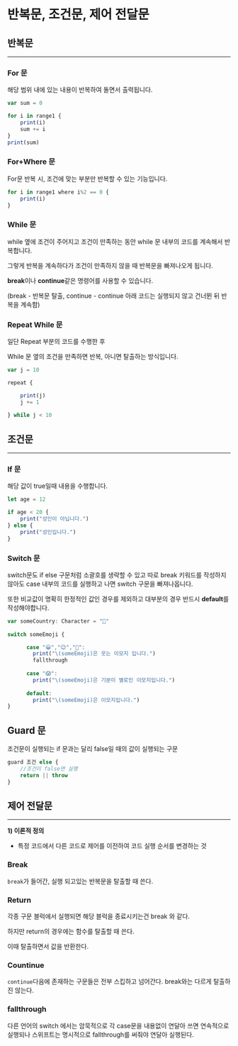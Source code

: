 # 반복문, 조건문, 제어 전달문

## 반복문

---

### For 문

해당 범위 내에 있는 내용이 반복하여 돌면서 출력됩니다.

```jsx
var sum = 0

for i in range1 {
    print(i)
    sum += i
}
print(sum)
```

### For+Where 문

For문 반복 시, 조건에 맞는 부분만 반복할 수 있는 기능입니다.

```jsx
for i in range1 where i%2 == 0 {
    print(i)
}
```

### While 문

while 옆에 조건이 주어지고 조건이 만족하는 동안 while 문 내부의 코드를 계속해서 반복합니다.

그렇게 반복을 계속하다가 조건이 만족하지 않을 때 반복문을 빠져나오게 됩니다.

**break**이나 **continue**같은 명령어를 사용할 수 있습니다.

(break - 반복문 탈출, continue - continue 아래 코드는 실행되지 않고 건너뛴 뒤 반복을 계속함)

### Repeat While 문

일단 Repeat 부분의 코드를 수행한 후

While 문 옆의 조건을 만족하면 반복, 아니면 탈출하는 방식입니다.

```jsx
var j = 10

repeat {

    print(j)
    j += 1
    
} while j < 10
```

## 조건문

---

### If 문

해당 값이 true일때 내용을 수행합니다.

```jsx
let age = 12

if age < 20 {
	print("성인이 아닙니다.")
} else {
	print("성인입니다.")
}
```

### Switch 문

switch문도 if else 구문처럼 소괄호를 생략할 수 있고 따로 break 키워드를 작성하지 않아도 case 내부의 코드를 실행하고 나면 switch 구문을 빠져나옵니다.

 또한 비교값이 명확히 한정적인 값인 경우를 제외하고 대부분의 경우 반드시 **default**를 작성해야합니다.

```jsx
var someCountry: Character = "🤭"
    
switch someEmoji {

      case "😀","😉","🤭":
        print("\(someEmoji)은 웃는 이모지 입니다.")
        fallthrough
        
      case "😱":
      	print("\(someEmoji)은 기분이 별로인 이모지입니다.")
        
      default:
      	print("\(someEmoji)은 이모지입니다.")
}
```

## Guard 문

조건문이 실행되는 if 문과는 달리 false일 때의 값이 실행되는 구문

```jsx
guard 조건 else {
	//조건이 false면 실행
    return || throw
}
```

## 제어 전달문

---

**1) 이론적 정의**

- 특정 코드에서 다른 코드로 제어를 이전하여 코드 실행 순서를 변경하는 것

### Break

`break`가 들어간, 실행 되고있는 반복문을 탈출할 때 쓴다.

### Return

각종 구문 블럭에서 실행되면 해당 블럭을 종료시키는건 break 와 같다.

하지만 return의 경우에는 함수를 탈출할 때 쓴다.

이때 탈출하면서 값을 반환한다.

### Countinue

`continue`다음에 존재하는 구문들은 전부 스킵하고 넘어간다. break와는 다르게 탈출하진 않는다.

### fallthrough

다른 언어의 switch 에서는 암묵적으로 각 case문을 내용없이 연달아 쓰면 연속적으로 실행되나 스위프트는 명시적으로 fallthrough를 써줘야 연달아 실행된다.